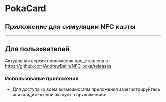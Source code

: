 # PokaCard

## Приложение для симуляции NFC карты

---

## Для пользователей

Актуальная версия приложения представлена в https://github.com/AndrewBalin/NFC_poka/releases

### Использование приложения


* Для доступа ко всем возможностям приложения зарегистрируйтесь или войдите в свой аккаунт в приложениии: